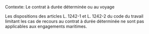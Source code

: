 Contexte: Le contrat à durée déterminée ou au voyage

Les dispositions des articles L. 1242-1 et L. 1242-2 du code du travail limitant les cas de recours au contrat à durée déterminée ne sont pas applicables aux engagements maritimes.